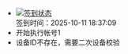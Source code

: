 - [![签到状态](https://github.com/womade/Cloud189-Actions/actions/workflows/main.yml/badge.svg?branch=main)](https://github.com/womade/Cloud189-Actions/actions/workflows/main.yml) <br> 签到时间：2025-10-11 18:37:09
- 开始执行帐号1
- 设备ID不存在，需要二次设备校验
